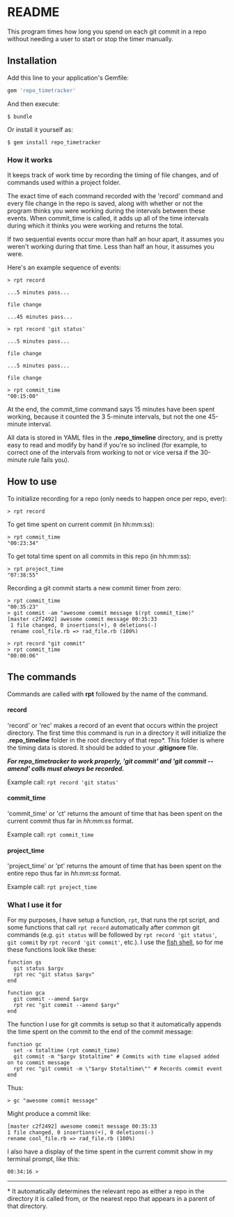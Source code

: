 # README

This program times how long you spend on each git commit in a repo without needing a user to start or stop the timer manually.

## Installation

Add this line to your application's Gemfile:

```ruby
gem 'repo_timetracker'
```

And then execute:

    $ bundle

Or install it yourself as:

    $ gem install repo_timetracker

### How it works

It keeps track of work time by recording the timing of file changes, and of commands used within a project folder.

The exact time of each command recorded with the 'record' command and every file change in the repo is saved, along with whether or not the program thinks you were working during the intervals between these events. When commit_time is called, it adds up all of the time intervals during which it thinks you were working and returns the total.

If two sequential events occur more than half an hour apart, it assumes you weren't working during that time. Less than half an hour, it assumes you were.

Here's an example sequence of events:

```
> rpt record

...5 minutes pass...

file change

...45 minutes pass...

> rpt record 'git status'

...5 minutes pass...

file change

...5 minutes pass...

file change

> rpt commit_time
"00:15:00"
```

At the end, the commit_time command says 15 minutes have been spent working, because it counted the 3 5-minute intervals, but not the one 45-minute interval.

All data is stored in YAML files in the **.repo_timeline** directory, and is pretty easy to read and modify by hand if you're so inclined (for example, to correct one of the intervals from working to not or vice versa if the 30-minute rule fails you).

## How to use

To initialize recording for a repo (only needs to happen once per repo, ever):

``` 
> rpt record

```
To get time spent on current commit (in hh:mm:ss):

``` 
> rpt commit_time
"00:23:34"

```
To get total time spent on all commits in this repo (in hh:mm:ss):

``` 
> rpt project_time
"07:38:55"

```
Recording a git commit starts a new commit timer from zero:

```
> rpt commit_time
"00:35:23"
> git commit -am "awesome commit message $(rpt commit_time)"
[master c2f2492] awesome commit message 00:35:33
 1 file changed, 0 insertions(+), 0 deletions(-)
 rename cool_file.rb => rad_file.rb (100%)
 
> rpt record "git commit"
> rpt commit_time
"00:00:06"
```

## The commands

Commands are called with **rpt** followed by the name of the command.

#### record
'record' or 'rec' makes a record of an event that occurs within the project directory. The first time this command is run in a directory it will initialize the **.repo_timeline** folder in the root directory of that repo*. This folder is where the timing data is stored. It should be added to your **.gitignore** file.

***For repo_timetracker to work properly, 'git commit' and 'git commit --amend' calls must always be recorded.***

Example call: `rpt record 'git status'`

#### commit_time
'commit_time' or 'ct' returns the amount of time that has been spent on the current commit thus far in *hh:mm:ss* format.

Example call: `rpt commit_time`

#### project_time
'project_time' or 'pt' returns the amount of time that has been spent on the entire repo thus far in *hh:mm:ss* format.

Example call: `rpt project_time`


### What I use it for

For my purposes, I have setup a function, `rpt`, that runs the rpt script, and some functions that call `rpt record` automatically after common git commands (e.g. `git status` will be followed by `rpt record 'git status'`, `git commit` by `rpt record 'git commit'`, etc.). I use the [fish shell](http://fishshell.com/), so for me these functions look like these:

```
function gs
  git status $argv
  rpt rec "git status $argv"
end
```
```
function gca
  git commit --amend $argv
  rpt rec "git commit --amend $argv"
end
```

The function I use for git commits is setup so that it automatically appends the time spent on the commit to the end of the commit message:

```
function gc
  set -x totaltime (rpt commit_time)
  git commit -m "$argv $totaltime" # Commits with time elapsed added on to commit message
  rpt rec "git commit -m \"$argv $totaltime\"" # Records commit event
end
```
Thus:

```
> gc "awesome commit message"
```
Might produce a commit like:

```
[master c2f2492] awesome commit message 00:35:33
1 file changed, 0 insertions(+), 0 deletions(-)
rename cool_file.rb => rad_file.rb (100%)
```

I also have a display of the time spent in the current commit show in my terminal prompt, like this:
```
00:34:16 >
```


-----

\* It automatically determines the relevant repo as either a repo in the directory it is called from, or the nearest repo that appears in a parent of that directory.